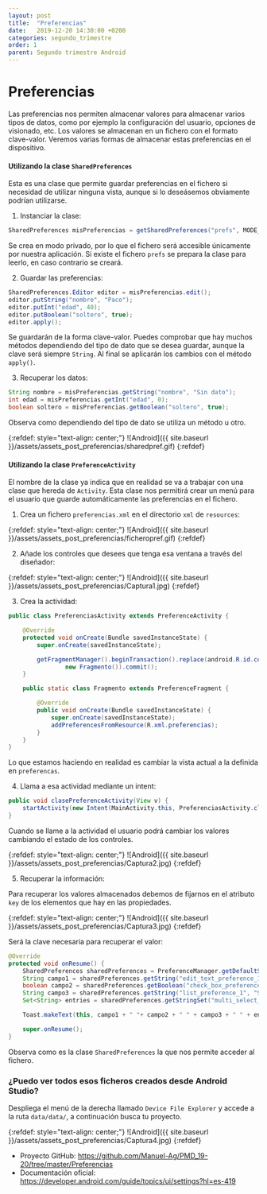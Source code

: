 ```yaml
---
layout: post
title:  "Preferencias"
date:   2019-12-20 14:30:00 +0200
categories: segundo_trimestre
order: 1
parent: Segundo trimestre Android
---
```


# Preferencias

Las preferencias nos permiten almacenar valores para almacenar varios tipos de datos, como por ejemplo la configuración del usuario, opciones de visionado, etc. Los valores se almacenan en un fichero con el formato clave-valor. Veremos varias formas de almacenar estas preferencias en el dispositivo.

#### Utilizando la clase `SharedPreferences`

Esta es una clase que permite guardar preferencias en el fichero si necesidad de utilizar ninguna vista, aunque si lo deseásemos obviamente podrían utilizarse.

1. Instanciar la clase:

```java
SharedPreferences misPreferencias = getSharedPreferences("prefs", MODE_PRIVATE);
```
Se crea en modo privado, por lo que el fichero será accesible únicamente por nuestra aplicación. Si existe el fichero `prefs` se prepara la clase para leerlo, en caso contrario se creará.

2. Guardar las preferencias:

```java
SharedPreferences.Editor editor = misPreferencias.edit();
editor.putString("nombre", "Paco");
editor.putInt("edad", 40);
editor.putBoolean("soltero", true);
editor.apply();
```

Se guardarán de la forma clave-valor. Puedes comprobar que hay muchos métodos dependiendo del tipo de dato que se desea guardar, aunque la clave será siempre `String`. Al final se aplicarán los cambios con el método `apply()`.

3. Recuperar los datos:

```java
String nombre = misPreferencias.getString("nombre", "Sin dato");
int edad = misPreferencias.getInt("edad", 0);
boolean soltero = misPreferencias.getBoolean("soltero", true);
```

Observa como dependiendo del tipo de dato se utiliza un método u otro.

{:refdef: style="text-align: center;"}
![Android]({{ site.baseurl }}/assets/assets_post_preferencias/sharedpref.gif)
{:refdef}


#### Utilizando la clase `PreferenceActivity`

El nombre de la clase ya indica que en realidad se va a trabajar con una clase que hereda de `Activity`. Esta clase nos permitirá crear un menú para el usuario que guarde automáticamente las preferencias en el fichero.

1. Crea un fichero `preferencias.xml` en el directorio `xml` de `resources`:

{:refdef: style="text-align: center;"}
![Android]({{ site.baseurl }}/assets/assets_post_preferencias/ficheropref.gif)
{:refdef}

2. Añade los controles que desees que tenga esa ventana a través del diseñador:

{:refdef: style="text-align: center;"}
![Android]({{ site.baseurl }}/assets/assets_post_preferencias/Captura1.jpg)
{:refdef}

3. Crea la actividad:

```java
public class PreferenciasActivity extends PreferenceActivity {

    @Override
    protected void onCreate(Bundle savedInstanceState) {
        super.onCreate(savedInstanceState);

        getFragmentManager().beginTransaction().replace(android.R.id.content,
                new Fragmento()).commit();
    }

    public static class Fragmento extends PreferenceFragment {

        @Override
        public void onCreate(Bundle savedInstanceState) {
            super.onCreate(savedInstanceState);
            addPreferencesFromResource(R.xml.preferencias);
        }
    }
}
```

Lo que estamos haciendo en realidad es cambiar la vista actual a la definida en `preferencas`.

4. Llama a esa actividad mediante un intent:

```java
public void clasePreferenceActivity(View v) {
    startActivity(new Intent(MainActivity.this, PreferenciasActivity.class));
}
```

Cuando se llame a la actividad el usuario podrá cambiar los valores cambiando el estado de los controles.

{:refdef: style="text-align: center;"}
![Android]({{ site.baseurl }}/assets/assets_post_preferencias/Captura2.jpg)
{:refdef}

5. Recuperar la información:

Para recuperar los valores almacenados debemos de fijarnos en el atributo `key` de los elementos que hay en las propiedades.

{:refdef: style="text-align: center;"}
![Android]({{ site.baseurl }}/assets/assets_post_preferencias/Captura3.jpg)
{:refdef}

Será la clave necesaria para recuperar el valor:

```java
@Override
protected void onResume() {
    SharedPreferences sharedPreferences = PreferenceManager.getDefaultSharedPreferences(this);
    String campo1 = sharedPreferences.getString("edit_text_preference_1","Sin dato");
    boolean campo2 = sharedPreferences.getBoolean("check_box_preference_1", false);
    String campo3 = sharedPreferences.getString("list_preference_1", "Sin selección");
    Set<String> entries = sharedPreferences.getStringSet("multi_select_list_preference_1", new HashSet<String>());

    Toast.makeText(this, campo1 + " "+ campo2 + " " + campo3 + " " + entries.toString(), Toast.LENGTH_SHORT).show();

    super.onResume();
}
```

Observa como es la clase `SharedPreferences` la que nos permite acceder al fichero.

### ¿Puedo ver todos esos ficheros creados desde Android Studio?

Despliega el menú de la derecha llamado `Device File Explorer` y accede a la ruta `data/data/`, a continuación busca tu proyecto.

{:refdef: style="text-align: center;"}
![Android]({{ site.baseurl }}/assets/assets_post_preferencias/Captura4.jpg)
{:refdef}

* Proyecto GitHub: <https://github.com/Manuel-Ag/PMD_19-20/tree/master/Preferencias>
* Documentación oficial: <https://developer.android.com/guide/topics/ui/settings?hl=es-419>
